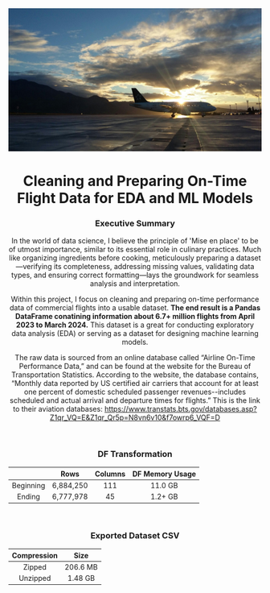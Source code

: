 <div style="text-align: center;">
<img title="a title" alt="Alt text" src="/Images/plane-marina-hinic.jpg">


<h1 style="text-align: center;">Cleaning and Preparing On-Time Flight Data for EDA and ML Models</h1>


<h3 style="text-align: center;">Executive Summary</h3>

<p>In the world of data science, I believe the principle of 'Mise en place' to be of utmost importance, similar to its essential role in culinary practices. Much like organizing ingredients before cooking, meticulously preparing a dataset—verifying its completeness, addressing missing values, validating data types, and ensuring correct formatting—lays the groundwork for seamless analysis and interpretation.

Within this project, I focus on cleaning and preparing on-time performance data of commercial flights into a usable dataset. <b>The end result is a Pandas DataFrame conatining information about 6.7+ million flights from April 2023 to March 2024.</b> This dataset is a great for conducting exploratory data analysis (EDA) or serving as a dataset for designing machine learning models.

The raw data is sourced from an online database called “Airline On-Time Performance Data,” and can be found at the website for the Bureau of Transportation Statistics. According to the website, the database contains, “Monthly data reported by US certified air carriers that account for at least one percent of domestic scheduled passenger revenues--includes scheduled and actual arrival and departure times for flights.” This is the link to their aviation databases: https://www.transtats.bts.gov/databases.asp?Z1qr_VQ=E&Z1qr_Qr5p=N8vn6v10&f7owrp6_VQF=D </p>

<br>

<h3 style="text-align: center;">DF Transformation</h3>

           
|      | Rows       | Columns | DF Memory Usage|
|:-----------: | :--------: | :-----: | :--------------------: |
| Beginning    | 6,884,250  | 111     | 11.0 GB                |
| Ending       | 6,777,978  | 45      | 1.2+ GB                |



<br>

<h3 style="text-align: center;">Exported Dataset CSV</h3>

            
|   Compression   | Size       |
|:-----------: | :--------: | 
| Zipped    | 206.6 MB | 
| Unzipped  | 1.48 GB | 

